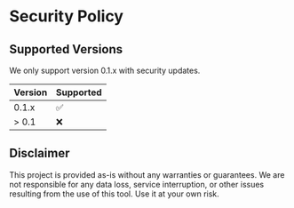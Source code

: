 # Security Policy

## Supported Versions

We only support version 0.1.x with security updates.

| Version | Supported          |
| ------- | ------------------ |
| 0.1.x   | :white_check_mark: |
| > 0.1   | :x:                |

## Disclaimer
This project is provided as-is without any warranties or guarantees.
We are not responsible for any data loss, service interruption, or other issues resulting from the use of this tool.
Use it at your own risk.
